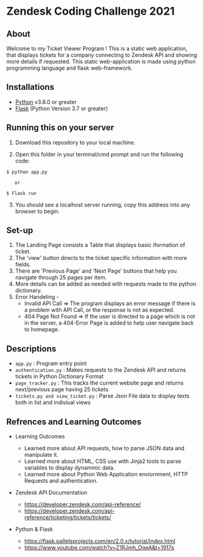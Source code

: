 # Zendesk Coding Challenge 2021

## About
Welcome to my Ticket Viewer Program !
This is a static web application, that displays tickets for a company connecting to Zendesk API and showing more details if requested. This static web-application is made using python programming language and flask web-framework. 

## Installations

- [Python](https://www.python.org/downloads/) v3.8.0 or greater
- [Flask](https://flask.palletsprojects.com/en/2.0.x/installation/#install-flask) (Python Version 3.7 or greater)

## Running this on your server

1. Download this repository to your local machine. 

2. Open this folder in your terminal/cmd prompt and run the following code:
```
$ python app.py
```
       or 
```
$ Flask run
```
3. You should see a localhost server running, copy this address into any browser to begin.

## Set-up 

1. The Landing Page consists a Table that displays basic iformation of ticket. 
2. The 'view' button directs to the ticket specific information with more fields. 
3. There are 'Previous Page' and 'Next Page' buttons that help you navigate through 25 pages per item. 
4. More details can be added as needed with requests made to the python dictionary. 
5. Error Handeling - 
   - Invalid API Call => The program displays an error message if there is a problem with API Call, or the response is not as expected. 
   - 404 Page Not Found => If the user is directed to a page which is not in the server, a 404-Error Page is added to help user navigate back to homepage.

## Descriptions 

- ```app.py``` : Program entry point
- ```authentication.py``` : Makes requests to the Zendesk API and returns tickets in Python Dictionary Format
- ```page_tracker.py``` : This tracks the current website page and returns next/previous page having 25 tickets
- ```tickets.py and view_ticket.py``` : Parse Json File data to display texts both in list and indiviual views

## Refrences and Learning Outcomes

- Learning Outcomes 
    - Learned more about API requests, how to parse JSON data and manipulate it.
    - Learned more about HTML, CSS use with Jinja2 tools to parse variables to display dynammic data. 
    - Learned more about Python Web Application enviornment, HTTP Requests and authentication.

- Zendesk API Documentation    
    - https://developer.zendesk.com/api-reference/
    - https://developer.zendesk.com/api-reference/ticketing/tickets/tickets/

- Python & Flask 
    - https://flask.palletsprojects.com/en/2.0.x/tutorial/index.html
    - https://www.youtube.com/watch?v=Z1RJmh_OqeA&t=1917s
